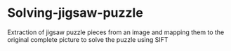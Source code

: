 # Solving-jigsaw-puzzle
Extraction of jigsaw puzzle pieces from an image and mapping them to the original complete picture to solve the puzzle using SIFT
